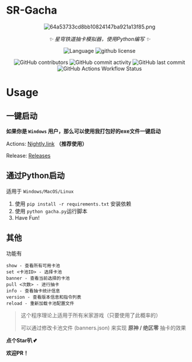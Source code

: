 # SR-Gacha
<div align=center>

![64a53733cd8bb10824147ba921a13f85.png](https://s2.loli.net/2024/07/12/QpwPVnNlqHz8ExR.png)

_✨ 星穹铁道抽卡模拟器，使用Python编写 ✨_

![Language](https://img.shields.io/badge/language-python-blue)
![github license](https://img.shields.io/github/license/qiusyan-projects/SR-Gacha)

![GitHub contributors](https://img.shields.io/github/contributors/qiusyan-projects/SR-Gacha)
![GitHub commit activity](https://img.shields.io/github/commit-activity/w/qiusyan-projects/SR-Gacha)
![GitHub last commit](https://img.shields.io/github/last-commit/qiusyan-projects/SR-Gacha)
![GitHub Actions Workflow Status](https://img.shields.io/github/actions/workflow/status/qiusyan-projects/SR-Gacha/main.yml)

</div>

# Usage

## 一键启动

**如果你是 `Windows` 用户，那么可以使用我打包好的exe文件一键启动**

Actions: [Nightly.link](https://nightly.link/qiusyan-projects/SR-Gacha/workflows/main/main/gacha.zip) **（推荐使用）**

Release: [Releases](https://github.com/qiusyan-projects/SR-Gacha/releases)  

## 通过Python启动

适用于 `Windows/MacOS/Linux` 

1. 使用 `pip install -r requirements.txt` 安装依赖
2. 使用 `python gacha.py`运行脚本
3. Have Fun!


## 其他

功能有

```
show - 查看所有可用卡池
set <卡池ID> - 选择卡池
banner - 查看当前选择的卡池
pull <次数> - 进行抽卡
info - 查看抽卡统计信息
version - 查看版本信息和指令列表
reload - 重新加载卡池配置文件
```

> 这个程序理论上适用于所有米家游戏（只要使用了此概率的）
>
> 可以通过修改卡池文件 (banners.json) 来实现 **原神 / 绝区零** 抽卡的效果


**点个Star叭 💕**

**欢迎PR！**
